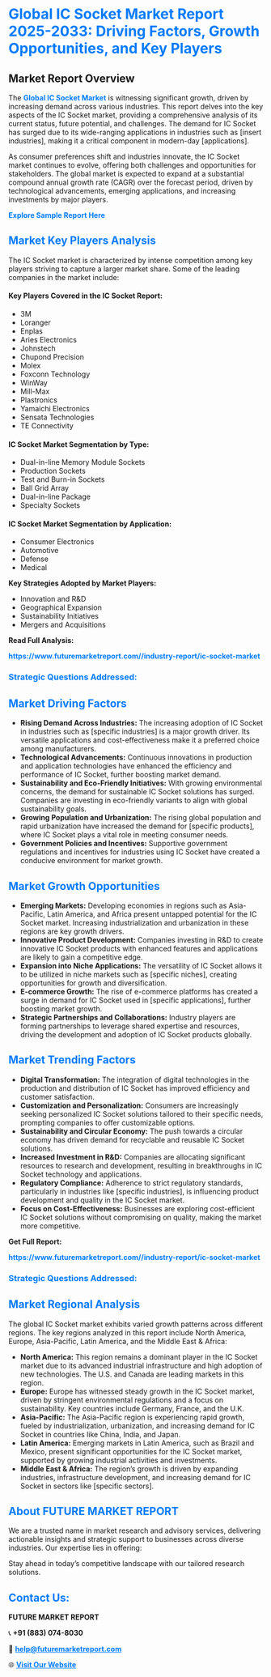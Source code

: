 <h1 style="color: #007BFF;">Global IC Socket Market Report 2025-2033: Driving Factors, Growth Opportunities, and Key Players</h1>

<section id="overview">
<h2>Market Report Overview</h2>
<p>The <a href="https://www.futuremarketreport.com//industry-report/ic-socket-market" style="color: #007BFF; text-decoration: none;"><strong>Global IC Socket Market</strong></a> is witnessing significant growth, driven by increasing demand across various industries. This report delves into the key aspects of the IC Socket market, providing a comprehensive analysis of its current status, future potential, and challenges. The demand for IC Socket has surged due to its wide-ranging applications in industries such as [insert industries], making it a critical component in modern-day [applications].</p>
<p>As consumer preferences shift and industries innovate, the IC Socket market continues to evolve, offering both challenges and opportunities for stakeholders. The global market is expected to expand at a substantial compound annual growth rate (CAGR) over the forecast period, driven by technological advancements, emerging applications, and increasing investments by major players.</p>
</section>

<section id="overview">
<p><a href="https://www.futuremarketreport.com//request-sample/reportId=75894" style="color: #007BFF; text-decoration: none;"><strong>Explore Sample Report Here</strong></a></p>
</section>

<section id="key-players">
<h2 style="color: #007BFF;">Market Key Players Analysis</h2>
<p>The IC Socket market is characterized by intense competition among key players striving to capture a larger market share. Some of the leading companies in the market include:</p>
<h4>Key Players Covered in the IC Socket Report:</h4>
<ul><li>3M</li><li>Loranger</li><li>Enplas</li><li>Aries Electronics</li><li>Johnstech</li><li>Chupond Precision</li><li>Molex</li><li>Foxconn Technology</li><li>WinWay</li><li>Mill-Max</li><li>Plastronics</li><li>Yamaichi Electronics</li><li>Sensata Technologies</li><li>TE Connectivity</li></ul>
<h4>IC Socket Market Segmentation by Type:</h4>
<ul><li>Dual-in-line Memory Module Sockets</li><li>Production Sockets</li><li>Test and Burn-in Sockets</li><li>Ball Grid Array</li><li>Dual-in-line Package</li><li>Specialty Sockets</li></ul>

<h4>IC Socket Market Segmentation by Application:</h4>
<ul><li>Consumer Electronics</li><li>Automotive</li><li>Defense</li><li>Medical</li></ul>
<p><strong>Key Strategies Adopted by Market Players:</strong></p>
<ul>
<li>Innovation and R&D</li>
<li>Geographical Expansion</li>
<li>Sustainability Initiatives</li>
<li>Mergers and Acquisitions</li>
</ul>
</section>

<section>
<p><strong>Read Full Analysis: </strong></p><a href="https://www.futuremarketreport.com//industry-report/ic-socket-market" style="color: #007BFF; text-decoration: none;"><strong>https://www.futuremarketreport.com//industry-report/ic-socket-market</strong></a>
<h3 style="color: #007BFF;">Strategic Questions Addressed:</h3>
</section>

<section id="driving-factors">
<h2 style="color: #007BFF;">Market Driving Factors</h2>
<ul>
<li><strong>Rising Demand Across Industries:</strong> The increasing adoption of IC Socket in industries such as [specific industries] is a major growth driver. Its versatile applications and cost-effectiveness make it a preferred choice among manufacturers.</li>
<li><strong>Technological Advancements:</strong> Continuous innovations in production and application technologies have enhanced the efficiency and performance of IC Socket, further boosting market demand.</li>
<li><strong>Sustainability and Eco-Friendly Initiatives:</strong> With growing environmental concerns, the demand for sustainable IC Socket solutions has surged. Companies are investing in eco-friendly variants to align with global sustainability goals.</li>
<li><strong>Growing Population and Urbanization:</strong> The rising global population and rapid urbanization have increased the demand for [specific products], where IC Socket plays a vital role in meeting consumer needs.</li>
<li><strong>Government Policies and Incentives:</strong> Supportive government regulations and incentives for industries using IC Socket have created a conducive environment for market growth.</li>
</ul>
</section>

<section id="growth-opportunities">
<h2 style="color: #007BFF;">Market Growth Opportunities</h2>
<ul>
<li><strong>Emerging Markets:</strong> Developing economies in regions such as Asia-Pacific, Latin America, and Africa present untapped potential for the IC Socket market. Increasing industrialization and urbanization in these regions are key growth drivers.</li>
<li><strong>Innovative Product Development:</strong> Companies investing in R&D to create innovative IC Socket products with enhanced features and applications are likely to gain a competitive edge.</li>
<li><strong>Expansion into Niche Applications:</strong> The versatility of IC Socket allows it to be utilized in niche markets such as [specific niches], creating opportunities for growth and diversification.</li>
<li><strong>E-commerce Growth:</strong> The rise of e-commerce platforms has created a surge in demand for IC Socket used in [specific applications], further boosting market growth.</li>
<li><strong>Strategic Partnerships and Collaborations:</strong> Industry players are forming partnerships to leverage shared expertise and resources, driving the development and adoption of IC Socket products globally.</li>
</ul>
</section>

<section id="trending-factors">
<h2 style="color: #007BFF;">Market Trending Factors</h2>
<ul>
<li><strong>Digital Transformation:</strong> The integration of digital technologies in the production and distribution of IC Socket has improved efficiency and customer satisfaction.</li>
<li><strong>Customization and Personalization:</strong> Consumers are increasingly seeking personalized IC Socket solutions tailored to their specific needs, prompting companies to offer customizable options.</li>
<li><strong>Sustainability and Circular Economy:</strong> The push towards a circular economy has driven demand for recyclable and reusable IC Socket solutions.</li>
<li><strong>Increased Investment in R&D:</strong> Companies are allocating significant resources to research and development, resulting in breakthroughs in IC Socket technology and applications.</li>
<li><strong>Regulatory Compliance:</strong> Adherence to strict regulatory standards, particularly in industries like [specific industries], is influencing product development and quality in the IC Socket market.</li>
<li><strong>Focus on Cost-Effectiveness:</strong> Businesses are exploring cost-efficient IC Socket solutions without compromising on quality, making the market more competitive.</li>
</ul>
</section>

<section>
<p><strong>Get Full Report: </strong></p><a href="https://www.futuremarketreport.com//industry-report/ic-socket-market" style="color: #007BFF; text-decoration: none;"><strong>https://www.futuremarketreport.com//industry-report/ic-socket-market</strong></a>
<h3 style="color: #007BFF;">Strategic Questions Addressed:</h3>
</section>


<section id="regional-analysis">
<h2 style="color: #007BFF;">Market Regional Analysis</h2>
<p>The global IC Socket market exhibits varied growth patterns across different regions. The key regions analyzed in this report include North America, Europe, Asia-Pacific, Latin America, and the Middle East & Africa:</p>
<ul>
<li><strong>North America:</strong> This region remains a dominant player in the IC Socket market due to its advanced industrial infrastructure and high adoption of new technologies. The U.S. and Canada are leading markets in this region.</li>
<li><strong>Europe:</strong> Europe has witnessed steady growth in the IC Socket market, driven by stringent environmental regulations and a focus on sustainability. Key countries include Germany, France, and the U.K.</li>
<li><strong>Asia-Pacific:</strong> The Asia-Pacific region is experiencing rapid growth, fueled by industrialization, urbanization, and increasing demand for IC Socket in countries like China, India, and Japan.</li>
<li><strong>Latin America:</strong> Emerging markets in Latin America, such as Brazil and Mexico, present significant opportunities for the IC Socket market, supported by growing industrial activities and investments.</li>
<li><strong>Middle East & Africa:</strong> The region’s growth is driven by expanding industries, infrastructure development, and increasing demand for IC Socket in sectors like [specific sectors].</li>
</ul>
</section>

<footer>
<h2 style="color: #007BFF;">About FUTURE MARKET REPORT</h2>
<p>We are a trusted name in market research and advisory services, delivering actionable insights and strategic support to businesses across diverse industries. Our expertise lies in offering:</p>

<p>Stay ahead in today’s competitive landscape with our tailored research solutions.</p>

<h2 style="color: #007BFF;">Contact Us:</h2>
<p><strong>FUTURE MARKET REPORT</strong></p>
<p>📞 <strong>+91 (883) 074-8030</strong></p>
<p>📧 <strong><a href="mailto:help@futuremarketreport.com" style="color: #007BFF;">help@futuremarketreport.com</a></strong></p>
<p>🌐 <strong><a href="https://www.futuremarketreport.com/" style="color: #007BFF;">Visit Our Website</a></strong></p>
</footer>